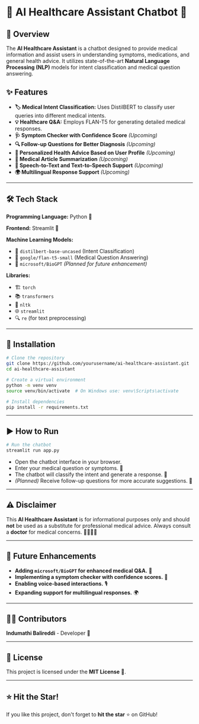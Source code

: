 # 🤖 AI Healthcare Assistant Chatbot 🏥

## 🌟 Overview
The **AI Healthcare Assistant** is a chatbot designed to provide medical information and assist users in understanding symptoms, medications, and general health advice. It utilizes state-of-the-art **Natural Language Processing (NLP)** models for intent classification and medical question answering.

## ✨ Features

- **🏷 Medical Intent Classification:** Uses DistilBERT to classify user queries into different medical intents.
- **💡 Healthcare Q&A:** Employs FLAN-T5 for generating detailed medical responses.
- **🩺 Symptom Checker with Confidence Score** *(Upcoming)*
- **🔍 Follow-up Questions for Better Diagnosis** *(Upcoming)*
- **👤 Personalized Health Advice Based on User Profile** *(Upcoming)*
- **📄 Medical Article Summarization** *(Upcoming)*
- **🎤 Speech-to-Text and Text-to-Speech Support** *(Upcoming)*
- **🌍 Multilingual Response Support** *(Upcoming)*

---

## 🛠 Tech Stack

**Programming Language:** Python 🐍

**Frontend:** Streamlit 🎨

**Machine Learning Models:**
- 🤖 `distilbert-base-uncased` (Intent Classification)
- 🏥 `google/flan-t5-small` (Medical Question Answering)
- 🔬 `microsoft/BioGPT` *(Planned for future enhancement)*

**Libraries:**
- 🏗 `torch`
- 📚 `transformers`
- 📖 `nltk`
- 🌐 `streamlit`
- 🔍 `re` (for text preprocessing)

---

## 🚀 Installation

```bash
# Clone the repository
git clone https://github.com/yourusername/ai-healthcare-assistant.git
cd ai-healthcare-assistant

# Create a virtual environment
python -m venv venv
source venv/bin/activate  # On Windows use: venv\Scripts\activate

# Install dependencies
pip install -r requirements.txt
```

---

## ▶️ How to Run

```bash
# Run the chatbot
streamlit run app.py
```

- Open the chatbot interface in your browser.
- Enter your medical question or symptoms. 📝
- The chatbot will classify the intent and generate a response. 🤖
- *(Planned)* Receive follow-up questions for more accurate suggestions. 💬

---

## ⚠️ Disclaimer
This **AI Healthcare Assistant** is for informational purposes only and should **not** be used as a substitute for professional medical advice. Always consult a **doctor** for medical concerns. 👨‍⚕️👩‍⚕️

---

## 🔮 Future Enhancements

- **Adding `microsoft/BioGPT` for enhanced medical Q&A.** 🧬
- **Implementing a symptom checker with confidence scores.** 🏥
- **Enabling voice-based interactions.** 🎙
- **Expanding support for multilingual responses.** 🌍

---

## 👨‍💻 Contributors
**Indumathi Balireddi** - Developer 🚀

---

## 📜 License
This project is licensed under the **MIT License** 📄.

---

## ⭐ Hit the Star!
If you like this project, don't forget to **hit the star** ⭐ on GitHub!

